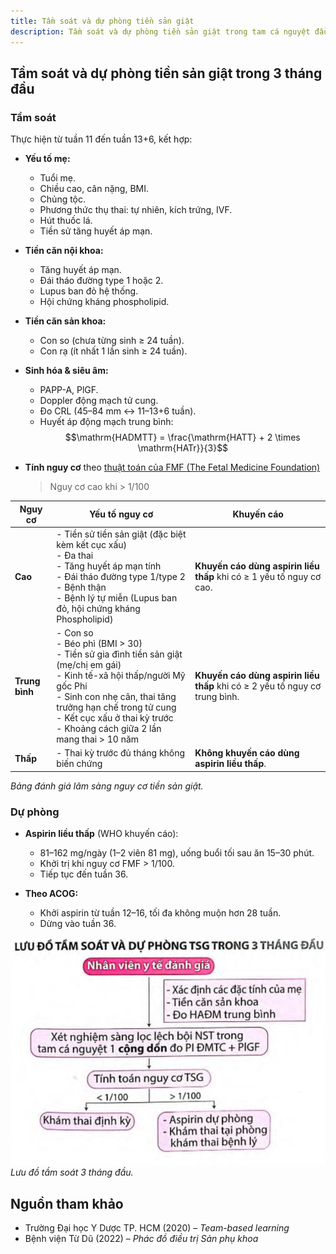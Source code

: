 ```yaml
---
title: Tầm soát và dự phòng tiền sản giật
description: Tầm soát và dự phòng tiền sản giật trong tam cá nguyệt đầu.
---
```


## Tầm soát và dự phòng tiền sản giật trong 3 tháng đầu

### Tầm soát

Thực hiện từ tuần 11 đến tuần 13+6, kết hợp:

- **Yếu tố mẹ:**

  - Tuổi mẹ.
  - Chiều cao, cân nặng, BMI.
  - Chủng tộc.
  - Phương thức thụ thai: tự nhiên, kích trứng, IVF.
  - Hút thuốc lá.
  - Tiền sử tăng huyết áp mạn.

- **Tiền căn nội khoa:**

  - Tăng huyết áp mạn.
  - Đái tháo đường type 1 hoặc 2.
  - Lupus ban đỏ hệ thống.
  - Hội chứng kháng phospholipid.

- **Tiền căn sản khoa:**

  - Con so (chưa từng sinh ≥ 24 tuần).
  - Con rạ (ít nhất 1 lần sinh ≥ 24 tuần).

- **Sinh hóa & siêu âm:**

  - PAPP-A, PlGF.
  - Doppler động mạch tử cung.
  - Đo CRL (45–84 mm ↔ 11–13+6 tuần).
  - Huyết áp động mạch trung bình: $$\mathrm{HADMTT} = \frac{\mathrm{HATT} + 2 \times \mathrm{HATr}}{3}$$

- **Tính nguy cơ** theo [thuật toán của FMF (The Fetal Medicine Foundation)](https://fetalmedicine.org/research/assess/preeclampsia/first-trimester)
  > Nguy cơ cao khi > 1/100

| **Nguy cơ**    | **Yếu tố nguy cơ**                                                                                                                                                                                                                                                         | **Khuyến cáo**                                                             |
| -------------- | -------------------------------------------------------------------------------------------------------------------------------------------------------------------------------------------------------------------------------------------------------------------------- | -------------------------------------------------------------------------- |
| **Cao**        | - Tiền sử tiền sản giật (đặc biệt kèm kết cục xấu)<br>- Đa thai<br>- Tăng huyết áp mạn tính<br>- Đái tháo đường type 1/type 2<br>- Bệnh thận<br>- Bệnh lý tự miễn (Lupus ban đỏ, hội chứng kháng Phospholipid)                                                             | **Khuyến cáo dùng aspirin liều thấp** khi có ≥ 1 yếu tố nguy cơ cao.        |
| **Trung bình** | - Con so<br>- Béo phì (BMI > 30)<br>- Tiền sử gia đình tiền sản giật (mẹ/chị em gái)<br>- Kinh tế-xã hội thấp/người Mỹ gốc Phi<br>- Sinh con nhẹ cân, thai tăng trưởng hạn chế trong tử cung<br>- Kết cục xấu ở thai kỳ trước<br>- Khoảng cách giữa 2 lần mang thai > 10 năm | **Khuyến cáo dùng aspirin liều thấp** khi có ≥ 2 yếu tố nguy cơ trung bình. |
| **Thấp**       | - Thai kỳ trước đủ tháng không biến chứng                                                                                                                                                                                                                                  | **Không khuyến cáo dùng aspirin liều thấp**.                               |

_Bảng đánh giá lâm sàng nguy cơ tiền sản giật._

### Dự phòng

- **Aspirin liều thấp** (WHO khuyến cáo):

  - 81–162 mg/ngày (1–2 viên 81 mg), uống buổi tối sau ăn 15–30 phút.
  - Khởi trị khi nguy cơ FMF > 1/100.
  - Tiếp tục đến tuần 36.

- **Theo ACOG:**
  - Khởi aspirin từ tuần 12–16, tối đa không muộn hơn 28 tuần.
  - Dừng vào tuần 36.

![Lưu đồ tầm soát tiền sản giật 3 tháng đầu](../../../../assets/san-khoa/tang-huyet-ap-thai-ky/luu-do-tam-soat-tien-san-giat-3-thang-dau.png)  
_Lưu đồ tầm soát 3 tháng đầu._

## Nguồn tham khảo

- Trường Đại học Y Dược TP. HCM (2020) – _Team-based learning_
- Bệnh viện Từ Dũ (2022) – _Phác đồ điều trị Sản phụ khoa_
